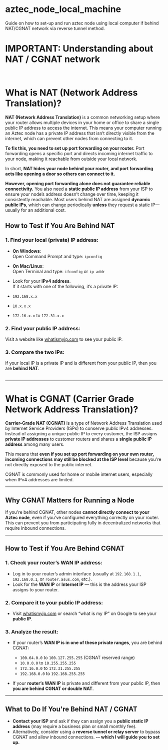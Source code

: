 # aztec_node_local_machine
Guide on how to set-up and run aztec node using local computer if behind NAT/CGNAT network via reverse tunnel method.

# IMPORTANT: Understanding about NAT / CGNAT network<br /><br />
# What is NAT (Network Address Translation)?
**NAT (Network Address Translation)** is a common networking setup where your router allows multiple devices in your home or office to share a single public IP address to access the internet. This means your computer running an Aztec node has a private IP address that isn’t directly visible from the internet, which can prevent other nodes from connecting to it.

**To fix this, you need to set up port forwarding on your router.** Port forwarding opens a specific port and directs incoming internet traffic to your node, making it reachable from outside your local network.

In short, **NAT hides your node behind your router, and port forwarding acts like opening a door so others can connect to it.**

**However, opening port forwarding alone does not guarantee reliable connectivity.** You also need a **static public IP address** from your ISP to ensure your node’s address doesn’t change over time, keeping it consistently reachable. Most users behind NAT are assigned **dynamic public IPs**, which can change periodically **unless** they request a static IP—usually for an additional cost.

## How to Test if You Are Behind NAT

### 1. Find your local (private) IP address:

- **On Windows**:  
  Open Command Prompt and type:
```ipconfig```

- **On Mac/Linux**:  
Open Terminal and type:
```ifconfig``` or ```ip addr```

- Look for your **IPv4 address**.  
If it starts with one of the following, it’s a private IP:
- `192.168.x.x`
- `10.x.x.x`
- `172.16.x.x` to `172.31.x.x`

### 2. Find your public IP address:

Visit a website like [whatismyip.com](https://whatismyip.com) to see your public IP.

### 3. Compare the two IPs:

If your local IP is a private IP and is different from your public IP, then you are **behind NAT**. <br /><br />

---

# What is CGNAT (Carrier Grade Network Address Translation)?

**Carrier-Grade NAT (CGNAT)** is a type of Network Address Translation used by Internet Service Providers (ISPs) to conserve public IPv4 addresses. Instead of assigning a unique public IP to every customer, the ISP assigns **private IP addresses** to customer routers and shares a **single public IP address** among many users.

This means that **even if you set up port forwarding on your own router, incoming connections may still be blocked at the ISP level** because you're not directly exposed to the public internet.

CGNAT is commonly used for home or mobile internet users, especially when IPv4 addresses are limited.

---

## Why CGNAT Matters for Running a Node

If you're behind CGNAT, other nodes **cannot directly connect to your Aztec node**, even if you've configured everything correctly on your router. This can prevent you from participating fully in decentralized networks that require inbound connections.

---

## How to Test if You Are Behind CGNAT

### 1. Check your router’s **WAN IP address**:

- Log in to your router’s admin interface (usually at `192.168.1.1`, `192.168.0.1`, or `router.asus.com`, etc.).
- Look for the **WAN IP** or **Internet IP** — this is the address your ISP assigns to your router.

### 2. Compare it to your public IP address:

- Visit [whatismyip.com](https://whatismyip.com) or search “what is my IP” on Google to see your **public IP**.

### 3. Analyze the result:

- If your router’s **WAN IP is in one of these private ranges**, you are behind CGNAT:
  - `100.64.0.0` to `100.127.255.255` (CGNAT reserved range)
  - `10.0.0.0` to `10.255.255.255`
  - `172.16.0.0` to `172.31.255.255`
  - `192.168.0.0` to `192.168.255.255`

- If your **router’s WAN IP** is private and different from your public IP, then **you are behind CGNAT or double NAT**.

---

## What to Do If You're Behind NAT / CGNAT

- **Contact your ISP** and ask if they can assign you a **public static IP address** (may require a business plan or small monthly fee).
- Alternatively, consider using a **reverse tunnel or relay server** to bypass CGNAT and allow inbound connections. **-- which I will guide you to set up.**







